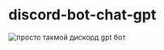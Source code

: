 # discord-bot-chat-gpt
<picture>
 <img alt="просто так " src="http://92.63.189.31/square_draw_icon_252083.ico">мой дискорд gpt бот
</picture>
